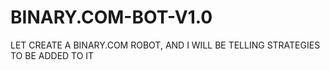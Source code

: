 # BINARY.COM-BOT-V1.0
LET CREATE A BINARY.COM ROBOT, AND I WILL BE TELLING STRATEGIES TO BE ADDED TO IT
